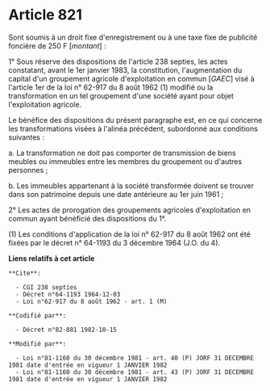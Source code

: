 # Article 821

Sont soumis à un droit fixe d'enregistrement ou à une taxe fixe de publicité foncière de 250 F [*montant*] :

1° Sous réserve des dispositions de l'article 238 septies, les actes constatant, avant le 1er janvier 1983, la constitution,
l'augmentation du capital d'un groupement agricole d'exploitation en commun [*GAEC*] visé à l'article 1er de la loi n° 62-917
du 8 août 1962 (1) modifié ou la transformation en un tel groupement d'une société ayant pour objet l'exploitation agricole.

Le bénéfice des dispositions du présent paragraphe est, en ce qui concerne les transformations visées à l'alinéa précédent,
subordonné aux conditions suivantes :

a. La transformation ne doit pas comporter de transmission de biens meubles ou immeubles entre les membres du groupement ou
d'autres personnes ;

b. Les immeubles appartenant à la société transformée doivent se trouver dans son patrimoine depuis une date antérieure au
1er juin 1961 ;

2° Les actes de prorogation des groupements agricoles d'exploitation en commun ayant bénéficié des dispositions du 1°.

(1) Les conditions d'application de la loi n° 62-917 du 8 août 1962 ont été fixées par le décret n° 64-1193 du 3 décembre
1964 (J.O. du 4).

**Liens relatifs à cet article**

	**Cite**:

	  - CGI 238 septies
	  - Décret n°64-1193 1964-12-03
	  - Loi n°62-917 du 8 août 1962 - art. 1 (M)

	**Codifié par**:

	  - Décret n°82-881 1982-10-15

	**Modifié par**:

	  - Loi n°81-1160 du 30 décembre 1981 - art. 40 (P) JORF 31 DECEMBRE 1981 date d'entrée en vigueur 1 JANVIER 1982
	  - Loi n°81-1160 du 30 décembre 1981 - art. 43 (P) JORF 31 DECEMBRE 1981 date d'entrée en vigueur 1 JANVIER 1982
